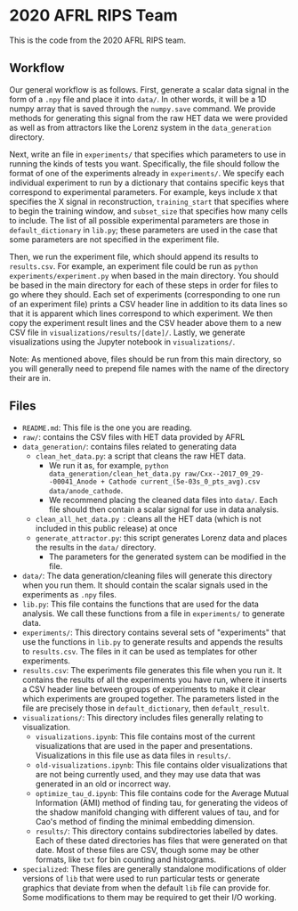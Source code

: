 # 2020 AFRL RIPS Team

This is the code from the 2020 AFRL RIPS team.

## Workflow

Our general workflow is as follows.
First, generate a scalar data signal in the form of a `.npy` file and place it into `data/`.
In other words, it will be a 1D numpy array that is saved through the `numpy.save` command.
We provide methods for generating this signal from the raw HET data we were provided as well as from attractors like the Lorenz system in the `data_generation` directory.

Next, write an file in `experiments/` that specifies which parameters to use in running the kinds of tests you want.
Specifically, the file should follow the format of one of the experiments already in `experiments/`.
We specify each individual experiment to run by a dictionary that contains specific keys that correspond to experimental parameters.
For example, keys include `X` that specifies the X signal in reconstruction, `training_start` that specifies where to begin the training window, and `subset_size` that specifies how many cells to include.
The list of all possible experimental parameters are those in `default_dictionary` in `lib.py`; these parameters are used in the case that some parameters are not specified in the experiment file.

Then, we run the experiment file, which should append its results to `results.csv`.
For example, an experiment file could be run as `python experiments/experiment.py` when based in the main directory.
You should be based in the main directory for each of these steps in order for files to go where they should.
Each set of experiments (corresponding to one run of an experiment file) prints a CSV header line in addition to its data lines so that it is apparent which lines correspond to which experiment.
We then copy the experiment result lines and the CSV header above them to a new CSV file in `visualizations/results/[date]/`.
Lastly, we generate visualizations using the Jupyter notebook in `visualizations/`.

Note: As mentioned above, files should be run from this main directory, so you will generally need to prepend file names with the name of the directory their are in.


## Files

- `README.md`: This file is the one you are reading.
- `raw/`: contains the CSV files with HET data provided by AFRL
- `data_generation/`: contains files related to generating data
  - `clean_het_data.py`: a script that cleans the raw HET data. 
    - We run it as, for example, `python data_generation/clean_het_data.py raw/Cxx--2017_09_29--00041_Anode + Cathode current_(5e-03s_0_pts_avg).csv data/anode_cathode`.
    - We recommend placing the cleaned data files into `data/`. Each file should then contain a scalar signal for use in data analysis.
  - `clean_all_het_data.py `: cleans all the HET data (which is not included in this public release) at once
  - `generate_attractor.py`: this script generates Lorenz data and places the results in the `data/` directory.
    - The parameters for the generated system can be modified in the file.
- `data/`: The data generation/cleaning files will generate this directory when you run them. It should contain the scalar signals used in the experiments as `.npy` files.
- `lib.py`: This file contains the functions that are used for the data analysis. We call these functions from a file in `experiments/` to generate data.
- `experiments/`: This directory contains several sets of "experiments" that use the functions in `lib.py` to generate results and appends the results to `results.csv`. The files in it can be used as templates for other experiments.
- `results.csv`: The experiments file generates this file when you run it. It contains the results of all the experiments you have run, where it inserts a CSV header line between groups of experiments to make it clear which experiments are grouped together. The parameters listed in the file are precisely those in `default_dictionary`, then `default_result`.
- `visualizations/`: This directory includes files generally relating to visualization.
  - `visualizations.ipynb`: This file contains most of the current visualizations that are used in the paper and presentations. Visualizations in this file use as data files in `results/`.
  - `old-visualizations.ipynb`: This file contains older visualizations that are not being currently used, and they may use data that was generated in an old or incorrect way.
  - `optimize_tau_d.ipynb`: This file contains code for the Average Mutual Information (AMI) method of finding tau, for generating the videos of the shadow manifold changing with different values of tau, and for Cao's method of finding the minimal embedding dimension.
  - `results/`: This directory contains subdirectories labelled by dates. Each of these dated directories has files that were generated on that date. Most of these files are CSV, though some may be other formats, like `txt` for bin counting and histograms.
- `specialized`: These files are generally standalone modifications of older versions of `lib` that were used to run particular tests or generate graphics that deviate from when the default `lib` file can provide for. Some modifications to them may be required to get their I/O working.

